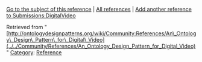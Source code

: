[Go to the subject of this reference](../../Submissions/DigitalVideo "Submissions:DigitalVideo") | [All references](../../Community/References.1 "Community:References") | [Add another reference to Submissions:DigitalVideo](http://ontologydesignpatterns.org/wiki/Special:AddData/Reference?Reference[Subject]=Submissions:DigitalVideo&subject=Submissions:DigitalVideo)


Retrieved from "[http://ontologydesignpatterns.org/wiki/Community:References/An\_Ontology\_Design\_Pattern\_for\_Digital\_Video](../../Community/References/An_Ontology_Design_Pattern_for_Digital_Video)"
 [Category](http://ontologydesignpatterns.org/wiki/Special:Categories "Special:Categories"): [Reference](../../Category/Reference "Category:Reference")